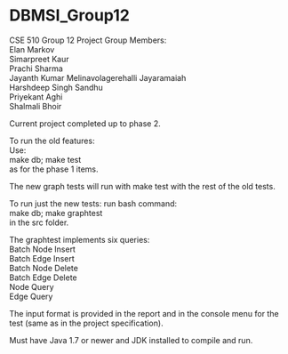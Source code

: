# DBMSI_Group12
CSE 510 Group 12 Project
Group Members:  
Elan Markov  
Simarpreet Kaur  
Prachi Sharma  
Jayanth Kumar Melinavolagerehalli Jayaramaiah  
Harshdeep Singh Sandhu  
Priyekant Aghi  
Shalmali Bhoir  

Current project completed up to phase 2.

To run the old features:  
Use:  
make db; make test  
as for the phase 1 items.

The new graph tests will run with make test with the rest of the old tests.

To run just the new tests: run bash command:  
make db; make graphtest  
in the src folder.

The graphtest implements six queries:  
Batch Node Insert  
Batch Edge Insert  
Batch Node Delete  
Batch Edge Delete  
Node Query  
Edge Query  

The input format is provided in the report and in the console menu for the test (same as in the project specification).

Must have Java 1.7 or newer and JDK installed to compile and run.
